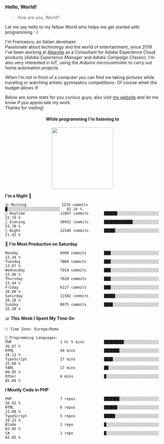 ### Hello, World!

> How are you, World?

Let me say hello to my fellow World who helps me get started with programming :-)

I'm Francesco, an Italian developer.  
Passionate about technology and the world of entertainment, since 2019 I've been working at [Alpenite](https://www.alpenite.com) as a Consultant for Adobe Experience Cloud products (*Adobe Experience Manager* and *Adobe Campaign Classic*). I'm also very interested in IoT, using the *Arduino* microcontroller to carry out home automation projects.

When I'm not in front of a computer you can find me taking pictures while traveling or watching artistic gymnastics competitions. Of course when the budget allows it!

Below are some stats for you curious guys; also visit [my website](https://www.francescorega.eu) and let me know if you appreciate my work.  
Thanks for visiting!

<div align="center">
  <h4>While programming I'm listening to</h4>
  <a href="https://apps.francescorega.eu/now-playing/11147232609" target="_blank"><img src="https://apps.francescorega.eu/now-playing/11147232609" width="200"></a>
</div>

<!--START_SECTION:waka-->
**I'm a Night 🦉** 

```text
🌞 Morning                1214 commits        █░░░░░░░░░░░░░░░░░░░░░░░░   02.14 % 
🌆 Daytime                12897 commits       ██████░░░░░░░░░░░░░░░░░░░   22.74 % 
🌃 Evening                30452 commits       █████████████░░░░░░░░░░░░   53.70 % 
🌙 Night                  12146 commits       █████░░░░░░░░░░░░░░░░░░░░   21.42 % 
```
📅 **I'm Most Productive on Saturday** 

```text
Monday                   6998 commits        ███░░░░░░░░░░░░░░░░░░░░░░   12.34 % 
Tuesday                  7868 commits        ███░░░░░░░░░░░░░░░░░░░░░░   13.87 % 
Wednesday                7919 commits        ███░░░░░░░░░░░░░░░░░░░░░░   13.96 % 
Thursday                 7620 commits        ███░░░░░░░░░░░░░░░░░░░░░░   13.44 % 
Friday                   6127 commits        ███░░░░░░░░░░░░░░░░░░░░░░   10.80 % 
Saturday                 11502 commits       █████░░░░░░░░░░░░░░░░░░░░   20.28 % 
Sunday                   8675 commits        ████░░░░░░░░░░░░░░░░░░░░░   15.30 % 
```


📊 **This Week I Spent My Time On** 

```text
🕑︎ Time Zone: Europe/Rome

💬 Programming Languages: 
PHP                      1 hr 5 mins         █████████░░░░░░░░░░░░░░░░   36.87 % 
HTML                     49 mins             ███████░░░░░░░░░░░░░░░░░░   28.12 % 
TypeScript               27 mins             ████░░░░░░░░░░░░░░░░░░░░░   15.69 % 
YAML                     17 mins             ██░░░░░░░░░░░░░░░░░░░░░░░   09.85 % 
Other                    8 mins              █░░░░░░░░░░░░░░░░░░░░░░░░   05.04 % 
```

**I Mostly Code in PHP** 

```text
PHP                      7 repos             ███████░░░░░░░░░░░░░░░░░░   26.92 % 
HTML                     6 repos             ██████░░░░░░░░░░░░░░░░░░░   23.08 % 
TypeScript               5 repos             █████░░░░░░░░░░░░░░░░░░░░   19.23 % 
Blade                    1 repo              █░░░░░░░░░░░░░░░░░░░░░░░░   03.85 % 
C#                       1 repo              █░░░░░░░░░░░░░░░░░░░░░░░░   03.85 % 
```




<!--END_SECTION:waka-->
